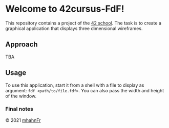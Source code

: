 # Welcome to 42cursus-FdF!
This repository contains a project of the [42 school]. The task is to create a
graphical application that displays three dimensional wireframes.

## Approach
TBA

## Usage
To use this application, start it from a shell with a file to display as
argument: ```fdf <path/to/file.fdf>```. You can also pass the width and height
of the window.

### Final notes

© 2021 [mhahnFr](https://www.github.com/mhahnFr)

[42 school]: (https://www.github.com/42-Heilbronn)
